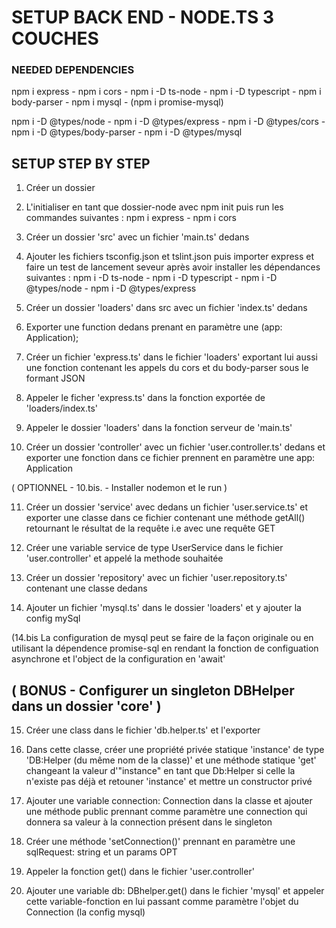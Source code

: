 # SETUP BACK END - NODE.TS 3 COUCHES 

### NEEDED DEPENDENCIES

npm i express -
npm i cors -
npm i -D ts-node -
npm i -D typescript -
npm i body-parser -
npm i mysql -
(npm i promise-mysql)

npm i -D @types/node -
npm i -D @types/express -
npm i -D @types/cors -
npm i -D @types/body-parser - 
npm i -D @types/mysql

## SETUP STEP BY STEP

1. Créer un dossier

2. L'initialiser en tant que dossier-node avec npm init puis run les commandes suivantes : npm i express - npm i cors

3. Créer un dossier 'src' avec un fichier 'main.ts' dedans

4. Ajouter les fichiers tsconfig.json et tslint.json puis importer express et faire un test de lancement seveur après avoir installer les dépendances suivantes : npm i -D ts-node - npm i -D typescript - npm i -D @types/node - npm i -D @types/express

5. Créer un dossier 'loaders' dans src avec un fichier 'index.ts' dedans

6. Exporter une function dedans prenant en paramètre une (app: Application);

7. Créer un fichier 'express.ts' dans le fichier 'loaders' exportant lui aussi une fonction contenant les appels du cors et du body-parser sous le formant JSON

8. Appeler le ficher 'express.ts' dans la fonction exportée de 'loaders/index.ts'

9. Appeler le dossier 'loaders' dans la fonction serveur de 'main.ts'

10. Créer un dossier 'controller' avec un fichier 'user.controller.ts' dedans et exporter une fonction dans ce fichier prennent en paramètre une app: Application 

( OPTIONNEL - 10.bis. - Installer nodemon et le run ) 

11. Créer un dossier 'service' avec dedans un fichier 'user.service.ts' et exporter une classe dans ce fichier contenant une méthode getAll() retournant le résultat de la requête i.e avec une requête GET 

12. Créer une variable service de type UserService dans le fichier 'user.controller' et appelé la methode souhaitée

13. Créer un dossier 'repository' avec un fichier 'user.repository.ts' contenant une classe dedans

14. Ajouter un fichier 'mysql.ts' dans le dossier 'loaders' et y ajouter la config mySql

(14.bis La configuration de mysql peut se faire de la façon originale ou en utilisant la dépendence promise-sql en rendant la fonction de configuation asynchrone et l'object de la configuration en 'await'

## ( BONUS -  Configurer un singleton DBHelper dans un dossier 'core' )

15. Créer une class dans le fichier 'db.helper.ts' et l'exporter

16. Dans cette classe, créer une propriété privée statique 'instance' de type 'DB:Helper (du même nom de la classe)' et une méthode statique 'get' changeant la valeur d'"instance" en tant que Db:Helper si celle la n'existe pas déjà et retouner 'instance' et mettre un constructor privé

17. Ajouter une variable connection: Connection dans la classe et ajouter une méthode public prennant comme paramètre une connection qui donnera sa valeur à la connection présent dans le singleton 

18. Créer une méthode 'setConnection()' prennant en paramètre une sqlRequest: string et un params OPT

19. Appeler la fonction get() dans le fichier 'user.controller'

20. Ajouter une variable db: DBhelper.get() dans le fichier 'mysql' et appeler cette variable-fonction en lui passant comme paramètre l'objet du Connection (la config mysql)


